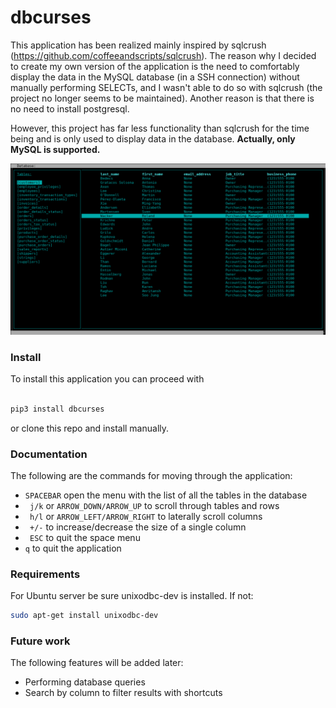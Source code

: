# dbcurses

This application has been realized mainly inspired by sqlcrush (https://github.com/coffeeandscripts/sqlcrush). 
The reason why I decided to create my own version of the application is the need to comfortably display the data in the MySQL database (in a SSH connection) without manually performing SELECTs, and I wasn't able to do so with sqlcrush (the project no longer seems to be maintained). Another reason is that there is no need to install postgresql. 

However, this project has far less functionality than sqlcrush for the time being and is only used to display data in the database. **Actually, only MySQL is supported.**


![screen](https://raw.githubusercontent.com/Lykos94/dbcurses/master/screenshot.png)


### Install

To install this application you can proceed with 

```bash

pip3 install dbcurses

```
or clone this repo and install manually. 


### Documentation

The following are the commands for moving through the application:

+   ```SPACEBAR``` open the menu with the list of all the tables in the database
+   ``` j/k``` or ```ARROW_DOWN/ARROW_UP``` to scroll through tables and rows
+   ``` h/l``` or ```ARROW_LEFT/ARROW_RIGHT``` to laterally scroll columns
+   ``` +/-``` to increase/decrease the size of a single column 
+   ``` ESC``` to quit the space menu
+   ``` q ``` to quit the application




### Requirements

For Ubuntu server be sure unixodbc-dev is installed. If not:

```bash
sudo apt-get install unixodbc-dev
```

### Future work

The following features will be added later:

+ Performing database queries
+ Search by column to filter results with shortcuts
